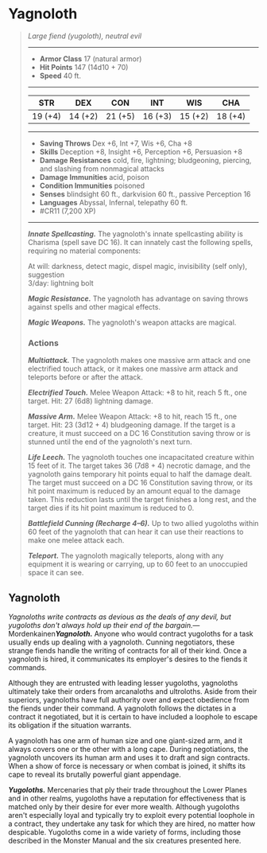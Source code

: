 # Yagnoloth
>*Large fiend (yugoloth), neutral evil*
>___
>- **Armor Class** 17 (natural armor)
>- **Hit Points** 147 (14d10 + 70)
>- **Speed** 40 ft.
>___
>|STR|DEX|CON|INT|WIS|CHA|
>|:---:|:---:|:---:|:---:|:---:|:---:|
>|19 (+4)|14 (+2)|21 (+5)|16 (+3)|15 (+2)|18 (+4)|
>___
>- **Saving Throws** Dex +6, Int +7, Wis +6, Cha +8
>- **Skills** Deception +8, Insight +6, Perception +6, Persuasion +8
>- **Damage Resistances** cold, fire, lightning; bludgeoning, piercing, and slashing from nonmagical attacks
>- **Damage Immunities** acid, poison
>- **Condition Immunities** poisoned
>- **Senses** blindsight 60 ft., darkvision 60 ft., passive Perception 16
>- **Languages** Abyssal, Infernal, telepathy 60 ft.
>- #CR11 (7,200 XP)
>___
>***Innate Spellcasting.*** The yagnoloth's innate spellcasting ability is Charisma (spell save DC 16). It can innately cast the following spells, requiring no material components:  
>
>At will: darkness, detect magic, dispel magic, invisibility (self only), suggestion  
>3/day: lightning bolt  
>
>
>***Magic Resistance.*** The yagnoloth has advantage on saving throws against spells and other magical effects.  
>
>***Magic Weapons.*** The yagnoloth's weapon attacks are magical.  
>
>### Actions
>***Multiattack.*** The yagnoloth makes one massive arm attack and one electrified touch attack, or it makes one massive arm attack and teleports before or after the attack.  
>
>***Electrified Touch.*** Melee Weapon Attack: +8 to hit, reach 5 ft., one target. Hit: 27 (6d8) lightning damage.  
>
>***Massive Arm.*** Melee Weapon Attack: +8 to hit, reach 15 ft., one target. Hit: 23 (3d12 + 4) bludgeoning damage. If the target is a creature, it must succeed on a DC 16 Constitution saving throw or is stunned until the end of the yagnoloth's next turn.  
>
>***Life Leech.*** The yagnoloth touches one incapacitated creature within 15 feet of it. The target takes 36 (7d8 + 4) necrotic damage, and the yagnoloth gains temporary hit points equal to half the damage dealt. The target must succeed on a DC 16 Constitution saving throw, or its hit point maximum is reduced by an amount equal to the damage taken. This reduction lasts until the target finishes a long rest, and the target dies if its hit point maximum is reduced to 0.  
>
>***Battlefield Cunning (Recharge 4–6).*** Up to two allied yugoloths within 60 feet of the yagnoloth that can hear it can use their reactions to make one melee attack each.  
>
>***Teleport.*** The yagnoloth magically teleports, along with any equipment it is wearing or carrying, up to 60 feet to an unoccupied space it can see.

## Yagnoloth

*Yagnoloths write contracts as devious as the deals of any devil, but yugoloths don't always hold up their end of the bargain.*— Mordenkainen***Yagnoloth.*** Anyone who would contract yugoloths for a task usually ends up dealing with a yagnoloth. Cunning negotiators, these strange fiends handle the writing of contracts for all of their kind. Once a yagnoloth is hired, it communicates its employer's desires to the fiends it commands.

Although they are entrusted with leading lesser yugoloths, yagnoloths ultimately take their orders from arcanaloths and ultroloths. Aside from their superiors, yagnoloths have full authority over and expect obedience from the fiends under their command. A yagnoloth follows the dictates in a contract it negotiated, but it is certain to have included a loophole to escape its obligation if the situation warrants.

A yagnoloth has one arm of human size and one giant-sized arm, and it always covers one or the other with a long cape. During negotiations, the yagnoloth uncovers its human arm and uses it to draft and sign contracts. When a show of force is necessary or when combat is joined, it shifts its cape to reveal its brutally powerful giant appendage.

***Yugoloths.*** Mercenaries that ply their trade throughout the Lower Planes and in other realms, yugoloths have a reputation for effectiveness that is matched only by their desire for ever more wealth. Although yugoloths aren't especially loyal and typically try to exploit every potential loophole in a contract, they undertake any task for which they are hired, no matter how despicable. Yugoloths come in a wide variety of forms, including those described in the Monster Manual and the six creatures presented here.